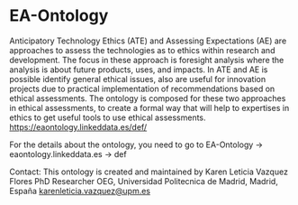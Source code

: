 # EA-Ontology
Anticipatory Technology Ethics (ATE) and Assessing Expectations (AE) are approaches to assess the technologies as to ethics within research and development. The focus in these approach is foresight analysis where the analysis is about future products, uses, and impacts. In ATE and AE is possible identify general ethical issues, also are useful for innovation projects due to practical implementation of recommendations based on ethical assessments.  The ontology is composed for these two approaches in ethical assessments, to create a formal way that will help to expertises in ethics to get useful tools to use ethical assessments. https://eaontology.linkeddata.es/def/

For the details about the ontology, you need to go to EA-Ontology -> eaontology.linkeddata.es -> def

Contact: This ontology is created and maintained by Karen Leticia Vazquez Flores  PhD Researcher OEG, Universidad Politecnica de Madrid, Madrid, España karenleticia.vazquez@upm.es
